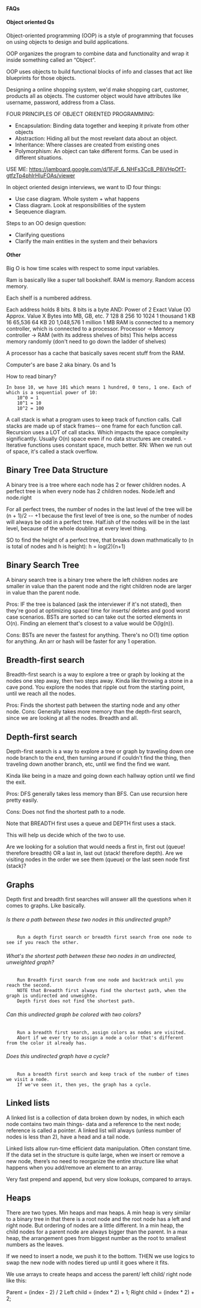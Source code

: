 #### FAQs


#### Object oriented Qs

Object-oriented programming (OOP) is a style of programming that focuses on using objects to design and build applications.

OOP organizes the program to combine data and functionality and wrap it inside something called an “Object”.

OOP uses objects to build functional blocks of info and classes that act like blueprints for those objects. 

Designing a online shopping system, we'd make shopping cart, customer, products all as objects. The customer object would have attributes like username, password, address from a Class. 

FOUR PRINCIPLES OF OBJECT ORIENTED PROGRAMMING:
- Encapsulation: Binding data together and keeping it private from other objects 
- Abstraction: Hiding all but the most revelant data about an object.
- Inheritance: Where classes are created from existing ones 
- Polymorphism: An object can take different forms. Can be used in different situations.

USE ME:
https://jamboard.google.com/d/1FJF_6_NHFs3Cc8_P8iVHpOfT-gtfzTp4phlrHluFOAs/viewer 

In object oriented design interviews, we want to ID four things:
- Use case diagram. Whole system + what happens 
- Class diagram. Look at responsibilities of the system 
- Seqeuence diagram. 

Steps to an OO design question:
- Clarifying questions
- Clarify the main entities in the system and their behaviors 


#### Other

Big O is how time scales with respect to some input variables. 


Ram is basically like a super tall bookshelf. RAM is memory. Random access memory. 

Each shelf is a numbered address. 

Each address holds 8 bits. 
        8 bits is a byte AND: 
        Power of 2    Exact Value (X)     Approx. Value    X Bytes into MB, GB, etc.
        7             128
        8             256
        10            1024                1 thousand        1 KB
        16            65,536              64 KB
        20            1,048,576           1 million         1 MB
RAM is connected to a memory controller, which is connected to a processor. 
    Processor -> Memory controller -> RAM (with its address shelves of bits)
    This helps access memory randomly (don't need to go down the ladder of shelves)

A processor has a cache that basically saves recent stuff from the RAM. 


Computer's are base 2 aka binary. 0s and 1s

How to read binary? 

    In base 10, we have 101 which means 1 hundred, 0 tens, 1 one. Each of which is a sequential power of 10: 
        10^0 = 1
        10^1 = 10
        10^2 = 100


A call stack is what a program uses to keep track of function calls.
    Call stacks are made up of stack frames-- one frame for each function call. 
Recursion uses a LOT of call stacks. Which impacts the space complexity significantly. Usually O(n) space even if no data structures are created. 
    - Iterative functions uses constant space, much better. 
        RN: When we run out of space, it's called a stack overflow.




## Binary Tree Data Structure

A binary tree is a tree where each node has 2 or fewer children nodes. A perfect tree is when every node has 2 children nodes. 
Node.left and node.right

For all perfect trees, the number of nodes in the last level of the tree will be (n + 1)/2 -- +1 because the first level of tree is one, so the number of nodes will always be odd in a perfect tree. Half.ish of the nodes will be in the last level, because of the whole doubling at every level thing.

SO to find the height of a perfect tree, that breaks down mathmatically to (n is total of nodes and h is height): 
    h = log(2)(n+1) 


## Binary Search Tree

A binary search tree is a binary tree where the left children nodes are smaller in value than the parent node and the right children node are larger in value than the parent node. 

Pros: IF the tree is balanced (ask the interviewer if it's not stated), then they're good at optimizing space/ time for inserts/ deletes and good worst case scenarios. 
BSTs are sorted so can take out the sorted elements in O(n). Finding an element that's closest to a value would be O(lg(n)). 

Cons: BSTs are never the fastest for anything. There's no O(1) time option for anything. An arr or hash will be faster for any 1 operation. 

## Breadth-first search

Breadth-first search is a way to explore a tree or graph by looking at the nodes one step away, then two steps away. 
Kinda like throwing a stone in a cave pond. You explore the nodes that ripple out from the starting point, until we reach all the nodes.  

Pros: Finds the shortest path between the starting node and any other node. 
Cons: Generally takes more memory than the depth-first search, since we are looking at all the nodes. Breadth and all. 


## Depth-first search

Depth-first search is a way to explore a tree or graph by traveling down one node branch to the end, then turning around if couldn't find the thing, then traveling down another branch, etc, until we find the find we want. 

Kinda like being in a maze and going down each hallway option until we find the exit. 

Pros: DFS generally takes less memory than BFS. 
Can use recursion here pretty easily. 

Cons: Does not find the shortest path to a node. 

Note that BREADTH first uses a queue and DEPTH first uses a stack. 

This will help us decide which of the two to use. 

Are we looking for a solution that would needs a first in, first out (queue! therefore breadth) OR a last in, last out
(stack! therefore depth). Are we visiting nodes in the order we see them (queue) or the last seen node first (stack)? 




## Graphs

Depth first and breadth first searches will answer alll the questions when it comes to graphs. Like basically. 

###### Is there a path between these two nodes in this undirected graph? 
        Run a depth first search or breadth first search from one node to see if you reach the other. 
        
###### What's the shortest path between these two nodes in an undirected, unweighted graph? 
        Run Breadth first search from one node and backtrack until you reach the second. 
        NOTE that Breadth first always find the shortest path, when the graph is undirected and unweighte. 
        Depth first does not find the shortest path. 
       
###### Can this undirected graph be colored with two colors? 
        Run a breadth first search, assign colors as nodes are visited. 
        Abort if we ever try to assign a node a color that's different from the color it already has. 

###### Does this undirected graph have a cycle? 
        Run a breadth first search and keep track of the number of times we visit a node. 
        If we've seen it, then yes, the graph has a cycle. 


## Linked lists 

A linked list is a collection of data broken down by nodes, in which each node contains two main things- data and a reference to the next node; reference is called  a pointer. A linked list will always (unless number of nodes is less than 2), have a head and a tail node.

Linked lists allow run-time efficient data manipulation. Often constant time. If the data set in the structure is quite large, when we insert or remove a new node, there’s no need to reorganize the entire structure like what happens when you add/remove an element to an array.

Very fast prepend and append, but very slow lookups, compared to arrays.


## Heaps 

There are two types. Min heaps and max heaps. 
A min heap is very similar to a binary tree in that there is a root node and the root node has a left and right node. But ordering of nodes are a little different. 
In a min heap, the child nodes for a parent node are always bigger than the parent. 
In a max heap, the arrangement goes from biggest number as the root to smallest numbers as the leaves. 

If we need to insert a node, we push it to the bottom. THEN we use logics to swap the new node with nodes tiered up until it goes where it fits. 

We use arrays to create heaps and access the parent/ left child/ right node like this:

Parent = (index - 2) / 2
Left child = (index * 2) + 1;
Right child = (index * 2) + 2; 